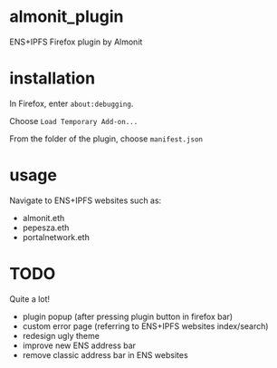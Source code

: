 # almonit_plugin
ENS+IPFS Firefox plugin by Almonit

# installation
In Firefox, enter `about:debugging`.

Choose `Load Temporary Add-on...`

From the folder of the plugin, choose `manifest.json`

# usage
Navigate to ENS+IPFS websites such as:
- almonit.eth
- pepesza.eth
- portalnetwork.eth

# TODO
Quite a lot!

- plugin popup (after pressing plugin button in firefox bar)
- custom error page (referring to ENS+IPFS websites index/search)
- redesign ugly theme
- improve new ENS address bar
- remove classic address bar in ENS websites


